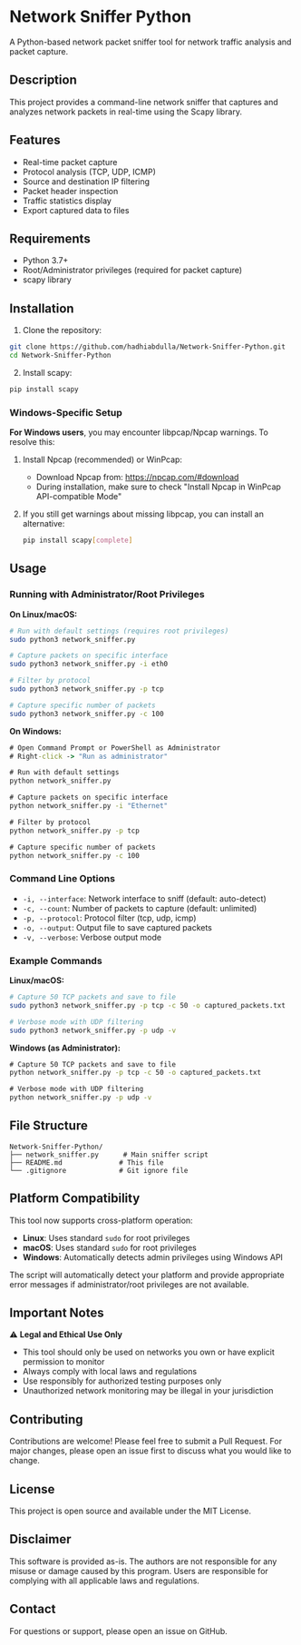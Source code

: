 # Network Sniffer Python

A Python-based network packet sniffer tool for network traffic analysis and packet capture.

## Description

This project provides a command-line network sniffer that captures and analyzes network packets in real-time using the Scapy library.

## Features

- Real-time packet capture
- Protocol analysis (TCP, UDP, ICMP)
- Source and destination IP filtering
- Packet header inspection
- Traffic statistics display
- Export captured data to files

## Requirements

- Python 3.7+
- Root/Administrator privileges (required for packet capture)
- scapy library

## Installation

1. Clone the repository:
```bash
git clone https://github.com/hadhiabdulla/Network-Sniffer-Python.git
cd Network-Sniffer-Python
```

2. Install scapy:
```bash
pip install scapy
```

### Windows-Specific Setup

**For Windows users**, you may encounter libpcap/Npcap warnings. To resolve this:

1. Install Npcap (recommended) or WinPcap:
   - Download Npcap from: https://npcap.com/#download
   - During installation, make sure to check "Install Npcap in WinPcap API-compatible Mode"

2. If you still get warnings about missing libpcap, you can install an alternative:
   ```bash
   pip install scapy[complete]
   ```

## Usage

### Running with Administrator/Root Privileges

**On Linux/macOS:**
```bash
# Run with default settings (requires root privileges)
sudo python3 network_sniffer.py

# Capture packets on specific interface
sudo python3 network_sniffer.py -i eth0

# Filter by protocol
sudo python3 network_sniffer.py -p tcp

# Capture specific number of packets
sudo python3 network_sniffer.py -c 100
```

**On Windows:**
```cmd
# Open Command Prompt or PowerShell as Administrator
# Right-click -> "Run as administrator"

# Run with default settings
python network_sniffer.py

# Capture packets on specific interface
python network_sniffer.py -i "Ethernet"

# Filter by protocol
python network_sniffer.py -p tcp

# Capture specific number of packets
python network_sniffer.py -c 100
```

### Command Line Options

- `-i, --interface`: Network interface to sniff (default: auto-detect)
- `-c, --count`: Number of packets to capture (default: unlimited)
- `-p, --protocol`: Protocol filter (tcp, udp, icmp)
- `-o, --output`: Output file to save captured packets
- `-v, --verbose`: Verbose output mode

### Example Commands

**Linux/macOS:**
```bash
# Capture 50 TCP packets and save to file
sudo python3 network_sniffer.py -p tcp -c 50 -o captured_packets.txt

# Verbose mode with UDP filtering
sudo python3 network_sniffer.py -p udp -v
```

**Windows (as Administrator):**
```cmd
# Capture 50 TCP packets and save to file
python network_sniffer.py -p tcp -c 50 -o captured_packets.txt

# Verbose mode with UDP filtering
python network_sniffer.py -p udp -v
```

## File Structure

```
Network-Sniffer-Python/
├── network_sniffer.py      # Main sniffer script
├── README.md              # This file
└── .gitignore             # Git ignore file
```

## Platform Compatibility

This tool now supports cross-platform operation:

- **Linux**: Uses standard `sudo` for root privileges
- **macOS**: Uses standard `sudo` for root privileges  
- **Windows**: Automatically detects admin privileges using Windows API

The script will automatically detect your platform and provide appropriate error messages if administrator/root privileges are not available.

## Important Notes

⚠️ **Legal and Ethical Use Only**

- This tool should only be used on networks you own or have explicit permission to monitor
- Always comply with local laws and regulations
- Use responsibly for authorized testing purposes only
- Unauthorized network monitoring may be illegal in your jurisdiction

## Contributing

Contributions are welcome! Please feel free to submit a Pull Request. For major changes, please open an issue first to discuss what you would like to change.

## License

This project is open source and available under the MIT License.

## Disclaimer

This software is provided as-is. The authors are not responsible for any misuse or damage caused by this program. Users are responsible for complying with all applicable laws and regulations.

## Contact

For questions or support, please open an issue on GitHub.
